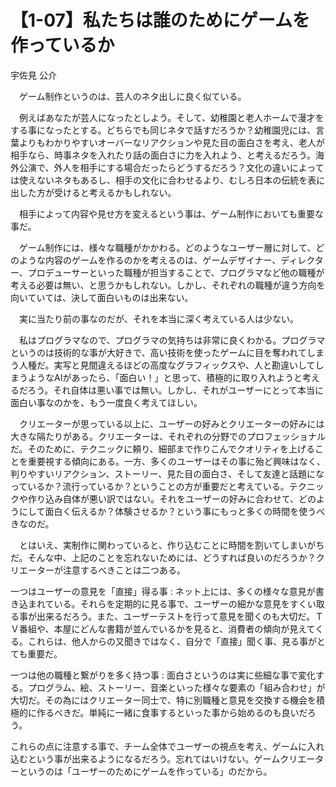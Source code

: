# 【1-07】私たちは誰のためにゲームを作っているか

<div class="author">宇佐見 公介</div>

　ゲーム制作というのは、芸人のネタ出しに良く似ている。

　例えばあなたが芸人になったとしよう。そして、幼稚園と老人ホームで漫才をする事になったとする。どちらでも同じネタで話すだろうか？幼稚園児には、言葉よりもわかりやすいオーバーなリアクションや見た目の面白さを考え、老人が相手なら、時事ネタを入れたり話の面白さに力を入れよう、と考えるだろう。海外公演で、外人を相手にする場合だったらどうするだろう？文化の違いによっては使えないネタもあるし、相手の文化に合わせるより、むしろ日本の伝統を表に出した方が受けると考えるかもしれない。

　相手によって内容や見せ方を変えるという事は、ゲーム制作においても重要な事だ。

　ゲーム制作には、様々な職種がかかわる。どのようなユーザー層に対して、どのような内容のゲームを作るのかを考えるのは、ゲームデザイナー、ディレクター、プロデューサーといった職種が担当することで、プログラマなど他の職種が考える必要は無い、と思うかもしれない。しかし、それぞれの職種が違う方向を向いていては、決して面白いものは出来ない。

　実に当たり前の事なのだが、それを本当に深く考えている人は少ない。

　私はプログラマなので、プログラマの気持ちは非常に良くわかる。プログラマというのは技術的な事が大好きで、高い技術を使ったゲームに目を奪われてしまう人種だ。実写と見間違えるほどの高度なグラフィックスや、人と勘違いしてしまうようなAIがあったら、「面白い！」と思って、積極的に取り入れようと考えるだろう。それ自体は悪い事では無い。しかし、それがユーザーにとって本当に面白い事なのかを、もう一度良く考えてほしい。

　クリエーターが思っている以上に、ユーザーの好みとクリエーターの好みには大きな隔たりがある。クリエーターは、それぞれの分野でのプロフェッショナルだ。そのために、テクニックに頼り、細部まで作りこんでクオリティを上げることを重要視する傾向にある。一方、多くのユーザーはその事に殆ど興味はなく、判りやすいリアクション、ストーリー、見た目の面白さ、そして友達と話題になっているか？流行っているか？ということの方が重要だと考えている。テクニックや作り込み自体が悪い訳ではない。それをユーザーの好みに合わせて、どのようにして面白く伝えるか？体験させるか？という事にもっと多くの時間を使うべきなのだ。

　とはいえ、実制作に関わっていると、作り込むことに時間を割いてしまいがちだ。そんな中、上記のことを忘れないためには、どうすれば良いのだろうか？クリエーターが注意するべきことは二つある。

一つはユーザーの意見を「直接」得る事
:   ネット上には、多くの様々な意見が書き込まれている。それらを定期的に見る事で、ユーザーの細かな意見をすくい取る事が出来るだろう。また、ユーザーテストを行って意見を聞くのも大切だ。ＴＶ番組や、本屋にどんな書籍が並んでいるかを見ると、消費者の傾向が見えてくる。これらは、他人からの又聞きではなく、自分で「直接」聞く事、見る事がとても重要だ。

一つは他の職種と繋がりを多く持つ事
:   面白さというのは実に些細な事で変化する。プログラム、絵、ストーリー、音楽といった様々な要素の「組み合わせ」が大切だ。その為にはクリエーター同士で、特に別職種と意見を交換する機会を積極的に作るべきだ。単純に一緒に食事するといった事から始めるのも良いだろう。

これらの点に注意する事で、チーム全体でユーザーの視点を考え、ゲームに入れ込むという事が出来るようになるだろう。忘れてはいけない。ゲームクリエーターというのは「ユーザーのためにゲームを作っている」のだから。
